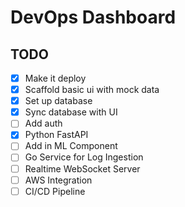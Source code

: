 # DevOps Dashboard

## TODO

- [x] Make it deploy
- [x] Scaffold basic ui with mock data
- [x] Set up database
- [x] Sync database with UI
- [ ] Add auth
- [x] Python FastAPI
- [ ] Add in ML Component
- [ ] Go Service for Log Ingestion
- [ ] Realtime WebSocket Server
- [ ] AWS Integration
- [ ] CI/CD Pipeline